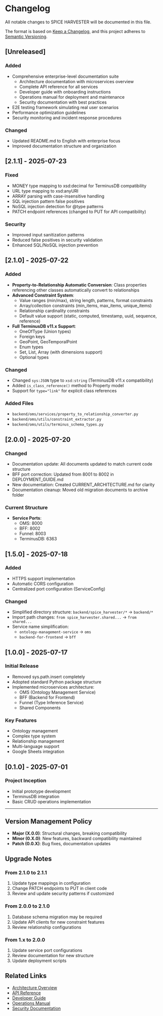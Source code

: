 # Changelog

All notable changes to SPICE HARVESTER will be documented in this file.

The format is based on [Keep a Changelog](https://keepachangelog.com/en/1.0.0/),
and this project adheres to [Semantic Versioning](https://semver.org/spec/v2.0.0.html).

## [Unreleased]

### Added
- Comprehensive enterprise-level documentation suite
  - Architecture documentation with microservices overview
  - Complete API reference for all services
  - Developer guide with onboarding instructions
  - Operations manual for deployment and maintenance
  - Security documentation with best practices
- E2E testing framework simulating real user scenarios
- Performance optimization guidelines
- Security monitoring and incident response procedures

### Changed
- Updated README.md to English with enterprise focus
- Improved documentation structure and organization

## [2.1.1] - 2025-07-23

### Fixed
- MONEY type mapping to xsd:decimal for TerminusDB compatibility
- URL type mapping to xsd:anyURI
- ARRAY<STRING> parsing with case-insensitive handling
- SQL injection pattern false positives
- NoSQL injection detection for @type patterns
- PATCH endpoint references (changed to PUT for API compatibility)

### Security
- Improved input sanitization patterns
- Reduced false positives in security validation
- Enhanced SQL/NoSQL injection prevention

## [2.1.0] - 2025-07-22

### Added
- **Property-to-Relationship Automatic Conversion**: Class properties referencing other classes automatically convert to relationships
- **Advanced Constraint System**:
  - Value ranges (min/max), string length, patterns, format constraints
  - Array/collection constraints (min_items, max_items, unique_items)
  - Relationship cardinality constraints
  - Default value support (static, computed, timestamp, uuid, sequence, reference)
- **Full TerminusDB v11.x Support**:
  - OneOfType (Union types)
  - Foreign keys
  - GeoPoint, GeoTemporalPoint
  - Enum types
  - Set, List, Array (with dimensions support)
  - Optional types

### Changed
- Changed `sys:JSON` type to `xsd:string` (TerminusDB v11.x compatibility)
- Added `is_class_reference()` method to Property model
- Support for `type="link"` for explicit class references

### Added Files
- `backend/oms/services/property_to_relationship_converter.py`
- `backend/oms/utils/constraint_extractor.py`
- `backend/oms/utils/terminus_schema_types.py`

## [2.0.0] - 2025-07-20

### Changed
- Documentation update: All documents updated to match current code structure
- BFF port correction: Updated from 8001 to 8002 in DEPLOYMENT_GUIDE.md
- New documentation: Created CURRENT_ARCHITECTURE.md for clarity
- Documentation cleanup: Moved old migration documents to archive folder

### Current Structure
- **Service Ports**:
  - OMS: 8000
  - BFF: 8002
  - Funnel: 8003
  - TerminusDB: 6363

## [1.5.0] - 2025-07-18

### Added
- HTTPS support implementation
- Automatic CORS configuration
- Centralized port configuration (ServiceConfig)

### Changed
- Simplified directory structure: `backend/spice_harvester/*` → `backend/*`
- Import path changes: `from spice_harvester.shared...` → `from shared...`
- Service name simplification:
  - `ontology-management-service` → `oms`
  - `backend-for-frontend` → `bff`

## [1.0.0] - 2025-07-17

### Initial Release
- Removed sys.path.insert completely
- Adopted standard Python package structure
- Implemented microservices architecture:
  - OMS (Ontology Management Service)
  - BFF (Backend for Frontend)
  - Funnel (Type Inference Service)
  - Shared Components

### Key Features
- Ontology management
- Complex type system
- Relationship management
- Multi-language support
- Google Sheets integration

## [0.1.0] - 2025-07-01

### Project Inception
- Initial prototype development
- TerminusDB integration
- Basic CRUD operations implementation

---

## Version Management Policy

- **Major (X.0.0)**: Structural changes, breaking compatibility
- **Minor (0.X.0)**: New features, backward compatibility maintained
- **Patch (0.0.X)**: Bug fixes, documentation updates

## Upgrade Notes

### From 2.1.0 to 2.1.1
1. Update type mappings in configuration
2. Change PATCH endpoints to PUT in client code
3. Review and update security patterns if customized

### From 2.0.0 to 2.1.0
1. Database schema migration may be required
2. Update API clients for new constraint features
3. Review relationship configurations

### From 1.x to 2.0.0
1. Update service port configurations
2. Review documentation for new structure
3. Update deployment scripts

## Related Links

- [Architecture Overview](./docs/ARCHITECTURE.md)
- [API Reference](./docs/API_REFERENCE.md)
- [Developer Guide](./docs/DEVELOPER_GUIDE.md)
- [Operations Manual](./docs/OPERATIONS.md)
- [Security Documentation](./docs/SECURITY.md)